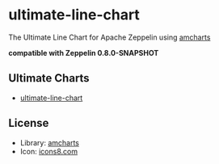 # ultimate-line-chart

The Ultimate Line Chart for Apache Zeppelin using [amcharts](https://www.amcharts.com/)

**compatible with Zeppelin 0.8.0-SNAPSHOT**

## Ultimate Charts

- [ultimate-line-chart](https://github.com/1ambda/zeppelin-ultimate-line-chart)

## License

- Library: [amcharts](https://www.amcharts.com)
- Icon: [icons8.com](https://icons8.com/web-app/21191/line-chart) 
